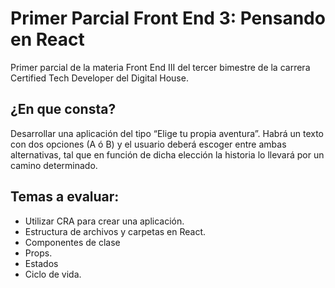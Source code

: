 # Primer Parcial Front End 3: Pensando en React
Primer parcial de la materia Front End III del tercer bimestre de la carrera Certified Tech Developer del Digital House.

## ¿En que consta? 

Desarrollar una aplicación del tipo “Elige tu propia aventura”. Habrá un texto con dos opciones (A ó B) y el usuario deberá escoger entre ambas alternativas, tal que en función de dicha elección la historia lo llevará por un camino determinado. 

## Temas a evaluar: 

- Utilizar CRA para crear una aplicación.
- Estructura de archivos y carpetas en React.
- Componentes de clase
- Props.
- Estados
- Ciclo de vida.
